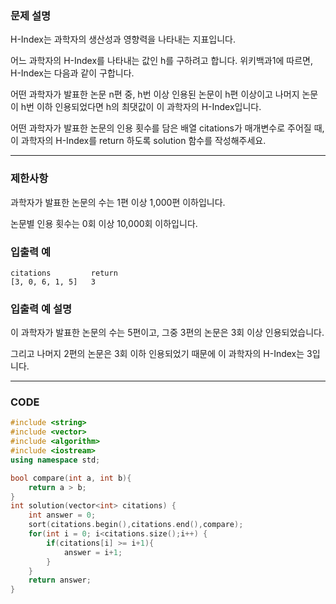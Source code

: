 ### 문제 설명

H-Index는 과학자의 생산성과 영향력을 나타내는 지표입니다.

어느 과학자의 H-Index를 나타내는 값인 h를 구하려고 합니다. 위키백과1에 따르면, H-Index는 다음과 같이 구합니다.

어떤 과학자가 발표한 논문 n편 중, h번 이상 인용된 논문이 h편 이상이고 나머지 논문이 h번 이하 인용되었다면 h의 최댓값이 이 과학자의 H-Index입니다.

어떤 과학자가 발표한 논문의 인용 횟수를 담은 배열 citations가 매개변수로 주어질 때, 이 과학자의 H-Index를 return 하도록 solution 함수를 작성해주세요.

--------------------------------------------------------

### 제한사항

과학자가 발표한 논문의 수는 1편 이상 1,000편 이하입니다.

논문별 인용 횟수는 0회 이상 10,000회 이하입니다.

### 입출력 예
```
citations	      return
[3, 0, 6, 1, 5]	  3
```
### 입출력 예 설명

이 과학자가 발표한 논문의 수는 5편이고, 그중 3편의 논문은 3회 이상 인용되었습니다.

그리고 나머지 2편의 논문은 3회 이하 인용되었기 때문에 이 과학자의 H-Index는 3입니다.

--------------------------------------------------------

### CODE
```C++
#include <string>
#include <vector>
#include <algorithm>
#include <iostream>
using namespace std;

bool compare(int a, int b){
    return a > b;
}
int solution(vector<int> citations) {
    int answer = 0;
    sort(citations.begin(),citations.end(),compare);
    for(int i = 0; i<citations.size();i++) {
        if(citations[i] >= i+1){
            answer = i+1;
        }
    }
    return answer;
}
```
